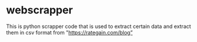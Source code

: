 # webscrapper
This is python scrapper code that is used to extract certain data and extract them in csv format from "https://rategain.com/blog”
